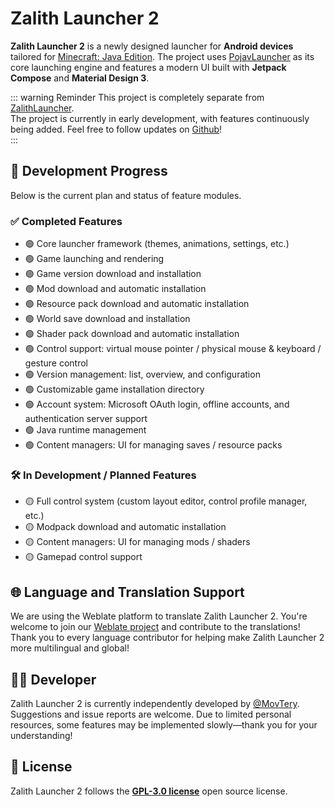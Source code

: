 # Zalith Launcher 2

**Zalith Launcher 2** is a newly designed launcher for **Android devices** tailored for [Minecraft: Java Edition](https://www.minecraft.net/). The project uses [PojavLauncher](https://github.com/PojavLauncherTeam/PojavLauncher/tree/v3_openjdk/app_pojavlauncher/src/main/jni) as its core launching engine and features a modern UI built with **Jetpack Compose** and **Material Design 3**.

::: warning Reminder
This project is completely separate from [ZalithLauncher](/en/docs/projects/zl1).  
The project is currently in early development, with features continuously being added. Feel free to follow updates on [Github](https://github.com/ZalithLauncher/ZalithLauncher2)!  
:::

## 📅 Development Progress

Below is the current plan and status of feature modules.

### ✅ Completed Features

* 🟢 Core launcher framework (themes, animations, settings, etc.)
* 🟢 Game launching and rendering
* 🟢 Game version download and installation
* 🟢 Mod download and automatic installation
* 🟢 Resource pack download and automatic installation
* 🟢 World save download and installation
* 🟢 Shader pack download and automatic installation
* 🟢 Control support: virtual mouse pointer / physical mouse & keyboard / gesture control
* 🟢 Version management: list, overview, and configuration
* 🟢 Customizable game installation directory
* 🟢 Account system: Microsoft OAuth login, offline accounts, and authentication server support
* 🟢 Java runtime management
* 🟢 Content managers: UI for managing saves / resource packs

### 🛠️ In Development / Planned Features

* 🟡 Full control system (custom layout editor, control profile manager, etc.)
* 🟡 Modpack download and automatic installation
* 🟡 Content managers: UI for managing mods / shaders
* 🟡 Gamepad control support

## 🌐 Language and Translation Support

We are using the Weblate platform to translate Zalith Launcher 2. You're welcome to join our [Weblate project](https://hosted.weblate.org/projects/zalithlauncher2) and contribute to the translations!  
Thank you to every language contributor for helping make Zalith Launcher 2 more multilingual and global!

## 👨‍💻 Developer

Zalith Launcher 2 is currently independently developed by [@MovTery](https://github.com/MovTery).  
Suggestions and issue reports are welcome. Due to limited personal resources, some features may be implemented slowly—thank you for your understanding!

## 📜 License

Zalith Launcher 2 follows the **[GPL-3.0 license](https://github.com/ZalithLauncher/ZalithLauncher2/blob/main/LICENSE)** open source license.
